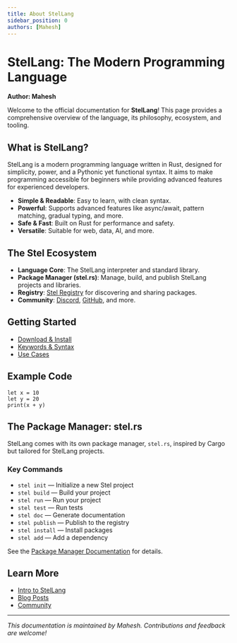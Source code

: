 ```yaml
---
title: About StelLang
sidebar_position: 0
authors: [Mahesh]
---
```


# StelLang: The Modern Programming Language

**Author: Mahesh**

Welcome to the official documentation for **StelLang**! This page provides a comprehensive overview of the language, its philosophy, ecosystem, and tooling.

## What is StelLang?

StelLang is a modern programming language written in Rust, designed for simplicity, power, and a Pythonic yet functional syntax. It aims to make programming accessible for beginners while providing advanced features for experienced developers.

- **Simple & Readable**: Easy to learn, with clean syntax.
- **Powerful**: Supports advanced features like async/await, pattern matching, gradual typing, and more.
- **Safe & Fast**: Built on Rust for performance and safety.
- **Versatile**: Suitable for web, data, AI, and more.

## The Stel Ecosystem

- **Language Core**: The StelLang interpreter and standard library.
- **Package Manager (stel.rs)**: Manage, build, and publish StelLang projects and libraries.
- **Registry**: [Stel Registry](https://stellang.maheshdhingra.xyz/registry) for discovering and sharing packages.
- **Community**: [Discord](https://discord.gg/W4vJzEJb2C), [GitHub](https://github.com/MaheshDhingra/StelLang), and more.

## Getting Started

- [Download & Install](./getting-started/download)
- [Keywords & Syntax](./getting-started/keywords)
- [Use Cases](./getting-started/use-cases)

## Example Code

```stel
let x = 10
let y = 20
print(x + y)
```

## The Package Manager: stel.rs

StelLang comes with its own package manager, `stel.rs`, inspired by Cargo but tailored for StelLang projects.

### Key Commands

- `stel init` — Initialize a new Stel project
- `stel build` — Build your project
- `stel run` — Run your project
- `stel test` — Run tests
- `stel doc` — Generate documentation
- `stel publish` — Publish to the registry
- `stel install` — Install packages
- `stel add` — Add a dependency

See the [Package Manager Documentation](./stel-package-manager.md) for details.

## Learn More

- [Intro to StelLang](./intro)
- [Blog Posts](../blog)
- [Community](../src/pages/community.md)

---

*This documentation is maintained by Mahesh. Contributions and feedback are welcome!* 